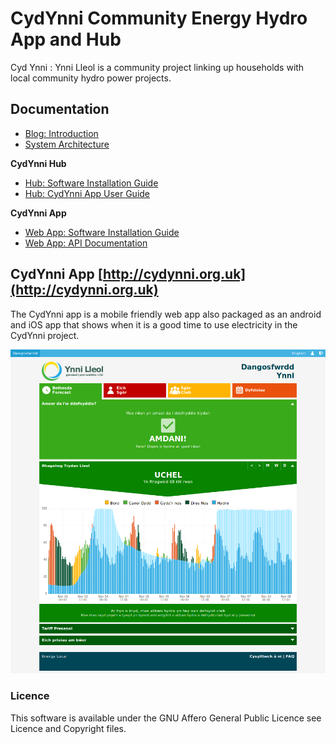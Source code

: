
# CydYnni Community Energy Hydro App and Hub

Cyd Ynni : Ynni Lleol is a community project linking up households with local community hydro power projects.

## Documentation

- [Blog: Introduction](https://blog.openenergymonitor.org/2017/08/cydynni-energylocal/)
- [System Architecture](docs/architecture.md)

**CydYnni Hub**

- [Hub: Software Installation Guide](docs/hub/installation.md)
- [Hub: CydYnni App User Guide](docs/userguide.md)


**CydYnni App**

- [Web App: Software Installation Guide](docs/web/installation.md)
- [Web App: API Documentation](docs/web/api.md)

## CydYnni App [http://cydynni.org.uk](http://cydynni.org.uk)

The CydYnni app is a mobile friendly web app also packaged as an android and iOS app that shows when it is a good time to use electricity in the CydYnni project.

![dashboard.png](docs/images/dashboard.png)

### Licence

This software is available under the GNU Affero General Public Licence see Licence and Copyright files.
